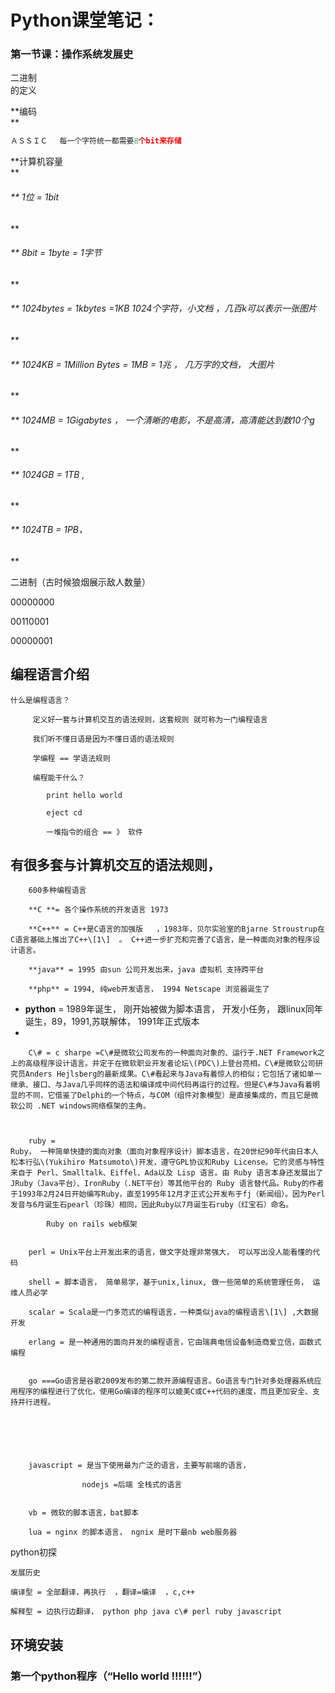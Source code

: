 # Python课堂笔记：

### 第一节课：**操作系**统发展史

二进制  
的定义

**编码  
**

```py
ＡＳＳＩＣ　 每一个字符统一都需要8个bit来存储
```

**计算机容量  
**

###### \*\* 1位 = 1bit

\*\*

###### \*\*  8bit = 1byte = 1字节

\*\*

###### \*\*  1024bytes = 1kbytes =1KB  1024个字符，小文档 ，几百k可以表示一张图片

\*\*

###### \*\*  1024KB = 1Million Bytes = 1MB = 1兆 ， 几万字的文档， 大图片

\*\*

###### \*\*  1024MB = 1Gigabytes  ， 一个清晰的电影，不是高清，高清能达到数10个g

\*\*

###### \*\*  1024GB = 1TB  ,

\*\*

###### \*\*  1024TB = 1PB，

\*\*

二进制（古时候狼烟展示敌人数量）

00000000

00110001

00000001

## 编程语言介绍

```
什么是编程语言？

     定义好一套与计算机交互的语法规则，这套规则 就可称为一门编程语言

     我们听不懂日语是因为不懂日语的语法规则

     学编程 == 学语法规则

     编程能干什么？

        print hello world 

        eject cd 

        一堆指令的组合 == 》 软件 
```

## 有很多套与计算机交互的语法规则，

```
    600多种编程语言

    **C **= 各个操作系统的开发语言 1973

    **C++** = C++是C语言的加强版   ，1983年，贝尔实验室的Bjarne Stroustrup在C语言基础上推出了C++\[1\]  。 C++进一步扩充和完善了C语言，是一种面向对象的程序设计语言。

    **java** = 1995 由sun 公司开发出来，java 虚拟机 支持跨平台 

    **php** = 1994, 纯web开发语言， 1994 Netscape 浏览器诞生了
```

* **python** =  1989年诞生， 刚开始被做为脚本语言， 开发小任务， 跟linux同年诞生，89，1991,苏联解体， 1991年正式版本
* 
```
    C\# = c sharpe =C\#是微软公司发布的一种面向对象的、运行于.NET Framework之上的高级程序设计语言。并定于在微软职业开发者论坛\(PDC\)上登台亮相。C\#是微软公司研究员Anders Hejlsberg的最新成果。C\#看起来与Java有着惊人的相似；它包括了诸如单一继承、接口、与Java几乎同样的语法和编译成中间代码再运行的过程。但是C\#与Java有着明显的不同，它借鉴了Delphi的一个特点，与COM（组件对象模型）是直接集成的，而且它是微软公司 .NET windows网络框架的主角。



    ruby = 
Ruby， 一种简单快捷的面向对象（面向对象程序设计）脚本语言，在20世纪90年代由日本人松本行弘\(Yukihiro Matsumoto\)开发，遵守GPL协议和Ruby License。它的灵感与特性来自于 Perl、Smalltalk、Eiffel、Ada以及 Lisp 语言。由 Ruby 语言本身还发展出了JRuby（Java平台）、IronRuby（.NET平台）等其他平台的 Ruby 语言替代品。Ruby的作者于1993年2月24日开始编写Ruby，直至1995年12月才正式公开发布于fj（新闻组）。因为Perl发音与6月诞生石pearl（珍珠）相同，因此Ruby以7月诞生石ruby（红宝石）命名。

        Ruby on rails web框架


    perl = Unix平台上开发出来的语言，做文字处理非常强大， 可以写出没人能看懂的代码

    shell = 脚本语言， 简单易学，基于unix,linux, 做一些简单的系统管理任务， 运维人员必学

    scalar = Scala是一门多范式的编程语言，一种类似java的编程语言\[1\] ,大数据开发

    erlang = 是一种通用的面向并发的编程语言，它由瑞典电信设备制造商爱立信，函数式编程


    go ===Go语言是谷歌2009发布的第二款开源编程语言。Go语言专门针对多处理器系统应用程序的编程进行了优化，使用Go编译的程序可以媲美C或C++代码的速度，而且更加安全、支持并行进程。






    javascript = 是当下使用最为广泛的语言，主要写前端的语言，

                nodejs =后端 全栈式的语言


    vb = 微软的脚本语言，bat脚本

    lua = nginx 的脚本语言， ngnix 是时下最nb web服务器
```

python初探

```
发展历史
```

```
编译型 = 全部翻译，再执行  ，翻译=编译  ，c,c++
```

```
解释型 = 边执行边翻译， python php java c\# perl ruby javascript 
```

  


## 环境安装



### 第一个python程序（“Hello world   !!!!!!”）
















